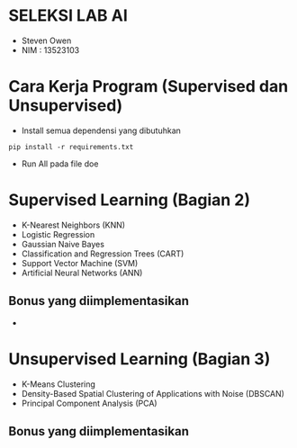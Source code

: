 # SELEKSI LAB AI 
-  Steven Owen
-  NIM : 13523103
# Cara Kerja Program (Supervised dan Unsupervised)
- Install semua dependensi yang dibutuhkan 
```
pip install -r requirements.txt
```
- Run All pada file doe

# Supervised Learning (Bagian 2)
- K-Nearest Neighbors (KNN)
- Logistic Regression
- Gaussian Naive Bayes
- Classification and Regression Trees (CART)
- Support Vector Machine (SVM)
- Artificial Neural Networks (ANN)

## Bonus yang diimplementasikan
- 

# Unsupervised Learning (Bagian 3)
- K-Means Clustering
- Density-Based Spatial Clustering of Applications with Noise (DBSCAN)
- Principal Component Analysis (PCA)

## Bonus yang diimplementasikan
